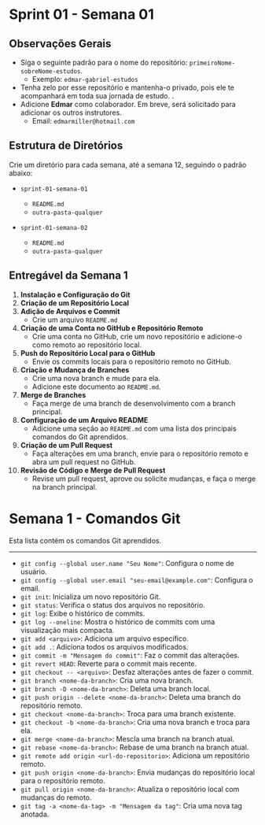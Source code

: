 # Sprint 01 - Semana 01

## Observações Gerais

- Siga o seguinte padrão para o nome do repositório: `primeiroNome-sobreNome-estudos`. 
  - Exemplo: `edmar-gabriel-estudos`
- Tenha zelo por esse repositório e mantenha-o privado, pois ele te acompanhará em toda sua jornada de estudo. .
- Adicione **Edmar** como colaborador. Em breve, será solicitado para adicionar os outros instrutores. 
  - Email: `edmarmiller@hotmail.com`

## Estrutura de Diretórios

Crie um diretório para cada semana, até a semana 12, seguindo o padrão abaixo:

- `sprint-01-semana-01`
  - `README.md`
  - `outra-pasta-qualquer`

- `sprint-01-semana-02`
  - `README.md`
  - `outra-pasta-qualquer`

## Entregável da Semana 1

1. **Instalação e Configuração do Git**
2. **Criação de um Repositório Local**
3. **Adição de Arquivos e Commit**
   - Crie um arquivo `README.md`
4. **Criação de uma Conta no GitHub e Repositório Remoto**
   - Crie uma conta no GitHub, crie um novo repositório e adicione-o como remoto ao repositório local.
5. **Push do Repositório Local para o GitHub**
   - Envie os commits locais para o repositório remoto no GitHub.
6. **Criação e Mudança de Branches**
   - Crie uma nova branch e mude para ela.
   - Adicione este documento ao `README.md`.
7. **Merge de Branches**
   - Faça merge de uma branch de desenvolvimento com a branch principal.
8. **Configuração de um Arquivo README**
   - Adicione uma seção ao `README.md` com uma lista dos principais comandos do Git aprendidos.
9. **Criação de um Pull Request**
   - Faça alterações em uma branch, envie para o repositório remoto e abra um pull request no GitHub.
10. **Revisão de Código e Merge de Pull Request**
    - Revise um pull request, aprove ou solicite mudanças, e faça o merge na branch principal.

# Semana 1 - Comandos Git

Esta lista contém os comandos Git aprendidos.

---

- `git config --global user.name "Seu Nome"`: Configura o nome de usuário.
- `git config --global user.email "seu-email@example.com"`: Configura o email.
- `git init`: Inicializa um novo repositório Git.
- `git status`: Verifica o status dos arquivos no repositório.
- `git log`: Exibe o histórico de commits.
- `git log --oneline`: Mostra o histórico de commits com uma visualização mais compacta.
- `git add <arquivo>`: Adiciona um arquivo específico.
- `git add .`: Adiciona todos os arquivos modificados.
- `git commit -m "Mensagem do commit"`: Faz o commit das alterações.
- `git revert HEAD`: Reverte para o commit mais recente.
- `git checkout -- <arquivo>`: Desfaz alterações antes de fazer o commit.
- `git branch <nome-da-branch>`: Cria uma nova branch.
- `git branch -D <nome-da-branch>`: Deleta uma branch local.
- `git push origin --delete <nome-da-branch>`: Deleta uma branch do repositório remoto.
- `git checkout <nome-da-branch>`: Troca para uma branch existente.
- `git checkout -b <nome-da-branch>`: Cria uma nova branch e troca para ela.
- `git merge <nome-da-branch>`: Mescla uma branch na branch atual.
- `git rebase <nome-da-branch>`: Rebase de uma branch na branch atual.
- `git remote add origin <url-do-repositorio>`: Adiciona um repositório remoto.
- `git push origin <nome-da-branch>`: Envia mudanças do repositório local para o repositório remoto.
- `git pull origin <nome-da-branch>`: Atualiza o repositório local com mudanças do remoto.
- `git tag -a <nome-da-tag> -m "Mensagem da tag"`: Cria uma nova tag anotada.
